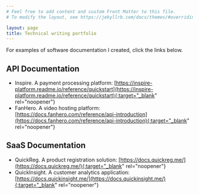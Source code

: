```yaml
---
# Feel free to add content and custom Front Matter to this file.
# To modify the layout, see https://jekyllrb.com/docs/themes/#overriding-theme-defaults

layout: page
title: Technical writing portfolio
---
```


For examples of software documentation I created, click the links below.

## API Documentation
* Inspire. A payment processing platform: [https://inspire-platform.readme.io/reference/quickstart](https://inspire-platform.readme.io/reference/quickstart){:target="_blank" rel="noopener"}
* FanHero. A video hosting platform: [https://docs.fanhero.com/reference/api-introduction](https://docs.fanhero.com/reference/api-introduction){:target="_blank" rel="noopener"}

## SaaS Documentation
* QuickReg. A product registration solution: [https://docs.quickreg.me/](https://docs.quickreg.me/){:target="_blank" rel="noopener"}
* QuickInsight. A customer analytics application: [https://docs.quickinsight.me/](https://docs.quickinsight.me/){:target="_blank" rel="noopener"}
